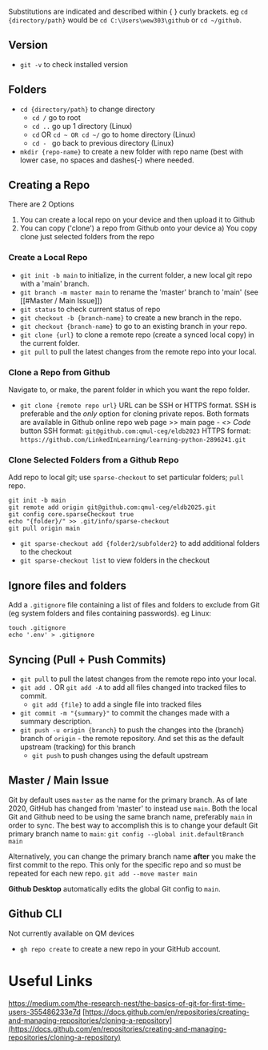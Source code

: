 
Substitutions are indicated and described within { } curly brackets. eg `cd {directory/path}` would be `cd C:\Users\wew303\github` or `cd ~/github`.
## Version
- `git -v` to check installed version
## Folders
- `cd {directory/path}` to change directory
	- `cd /` go to root
	- `cd ..` go up 1 directory (Linux)
	- `cd` OR `cd ~ OR cd ~/` go to home directory (Linux)
	- `cd - ` go back to previous directory (Linux)
- `mkdir {repo-name}` to create a new folder with repo name (best with lower case, no spaces and dashes(-) where needed.

## Creating a Repo
There are 2 Options
1) You can create a local repo on your device and then upload it to Github
2) You can copy ('clone') a repo from Github onto your device
		a) You copy clone just selected folders from the repo
### Create a Local Repo
- `git init -b main` to initialize, in the current folder, a new local git repo with a 'main' branch.
- `git branch -m master main` to rename the 'master' branch to 'main' (see [[#Master / Main Issue]])
- `git status` to check current status of repo
- `git checkout -b {branch-name}` to create a new branch in the repo.
- `git checkout {branch-name}` to go to an existing branch in your repo.
- `git clone {url}` to clone a remote repo (create a synced local copy) in the current folder.
- `git pull` to pull the latest changes from the remote repo into your local.
### Clone a Repo from Github
Navigate to, or make, the parent folder in which you want the repo folder.
- `git clone {remote repo url}` 
URL can be SSH or HTTPS format. SSH is preferable and the *only* option for cloning private repos. Both formats are available in Github online 
	repo web page >> main page -  *<> Code* button
SSH format: `git@github.com:qmul-ceg/eldb2023`
HTTPS format: `https://github.com/LinkedInLearning/learning-python-2896241.git`
### Clone Selected Folders from a Github Repo
Add repo to local git; use `sparse-checkout` to set particular folders; `pull` repo.
```
git init -b main
git remote add origin git@github.com:qmul-ceg/eldb2025.git
git config core.sparseCheckout true
echo "{folder}/" >> .git/info/sparse-checkout
git pull origin main  
```
- `git sparse-checkout add {folder2/subfolder2}` to add additional folders to the checkout
- `git sparse-checkout list` to view folders in the checkout

## Ignore files and folders
Add a `.gitignore` file containing a list of files and folders to exclude from Git (eg system folders and files containing passwords). eg Linux:
```
touch .gitignore
echo '.env' > .gitignore
```

## Syncing (Pull + Push Commits)
- `git pull` to pull the latest changes from the remote repo into your local.
- `git add .` OR `git add -A` to add all files changed into tracked files to commit.
	- `git add {file}` to add a single file into tracked files
- `git commit -m "{summary}"` to commit the changes made with a summary description.
- `git push -u origin {branch}` to push the changes into the {branch} branch of `origin` - the remote repository. And set this as the default upstream (tracking) for this branch
	- `git push` to push changes using the default upstream

## Master / Main Issue
Git by default uses `master` as the name for the primary branch.  As of late 2020, GitHub has changed from 'master' to instead use `main`.  Both the local Git and Github need to be using the same branch name, preferably `main` in order to sync.
The best way to accomplish this is to change your default Git primary branch name to `main`:
`git config --global init.defaultBranch main`

Alternatively, you can change the primary branch name **after** you make the first commit to the repo. This only for the specific repo and so must be repeated for each new repo.
`git add --move master main`

**Github Desktop** automatically edits the global Git config to `main`.

## Github CLI
Not currently available on QM devices
- `gh repo create` to create a new repo in your GitHub account.
 
# Useful Links
https://medium.com/the-research-nest/the-basics-of-git-for-first-time-users-355486233e7d
[https://docs.github.com/en/repositories/creating-and-managing-repositories/cloning-a-repository](https://docs.github.com/en/repositories/creating-and-managing-repositories/cloning-a-repository)


